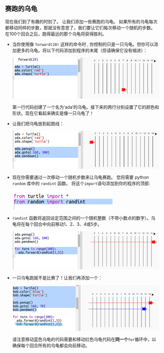 ## 赛跑的乌龟

现在我们到了有趣的时刻了。 让我们添加一些赛跑的乌龟。 如果所有的乌龟每次都移动同样的步数，那就没有意思了，我们要让它们每次移动一个随机的步数。 在100个回合之后，跑得最远的那个乌龟将获得胜利。

+ 当你使用像 `forward(20)` 这样的命令时 , 你控制的只是一只乌龟。但你可以添加更多的乌龟。将以下代码添加到程序的末尾（但请确保它没有缩进）：
    
    ![截图](images/race-red.png)
    
    第一行代码创建了一个名为‘ada’的乌龟。接下来的两行分别设置了它的颜色和形状。现在它看起来确实是像一只乌龟了！

+ 让我们把乌龟放到起跑线：
    
    ![截图](images/race-start.png)

+ 现在你需要通过一次移动一个随机步数来让乌龟赛跑。 您将需要 python `random` 库中的 `randint` 函数。 将这个`import`语句添加到你的程序的顶部:
    
    ![截图](images/race-randint.png)

+ `randint` 函数将返回设定范围之间的一个随机整数（不带小数点的数字）。乌龟将在每个回合中向前移动1、2、3、4或5步。
    
    ![截图](images/race-random.png)

+ 一只乌龟跑就不是比赛了！让我们再添加一个：
    
    ![截图](images/race-blue.png)
    
    请注意移动蓝色乌龟的代码需要和移动红色乌龟代码在**同一个**`for`循环中，以确保每个回合所有的乌龟都会向前移动。